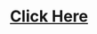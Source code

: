 <h1 align="center"><a align="center" href="https://tahaghafuri.ir/windows-insider/">Click Here</a></h1>
